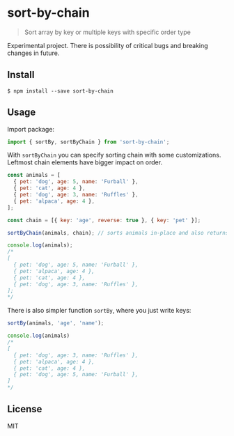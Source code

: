 # sort-by-chain

> Sort array by key or multiple keys with specific order type

Experimental project. There is possibility of critical bugs and breaking changes in future.


## Install

```
$ npm install --save sort-by-chain
```


## Usage

Import package:

```js
import { sortBy, sortByChain } from 'sort-by-chain';
```

With `sortByChain` you can specify sorting chain with some customizations.
Leftmost chain elements have bigger impact on order.

```js
const animals = [
  { pet: 'dog', age: 5, name: 'Furball' },
  { pet: 'cat', age: 4 },
  { pet: 'dog', age: 3, name: 'Ruffles' },
  { pet: 'alpaca', age: 4 },
];

const chain = [{ key: 'age', reverse: true }, { key: 'pet' }];

sortByChain(animals, chain); // sorts animals in-place and also returns result

console.log(animals);
/*
[
  { pet: 'dog', age: 5, name: 'Furball' },
  { pet: 'alpaca', age: 4 },
  { pet: 'cat', age: 4 },
  { pet: 'dog', age: 3, name: 'Ruffles' },
];
*/
```

There is also simpler function `sortBy`, where you just write keys:

```js
sortBy(animals, 'age', 'name');

console.log(animals)
/*
[
  { pet: 'dog', age: 3, name: 'Ruffles' },
  { pet: 'alpaca', age: 4 },
  { pet: 'cat', age: 4 },
  { pet: 'dog', age: 5, name: 'Furball' },
]
*/
```


## License

MIT
